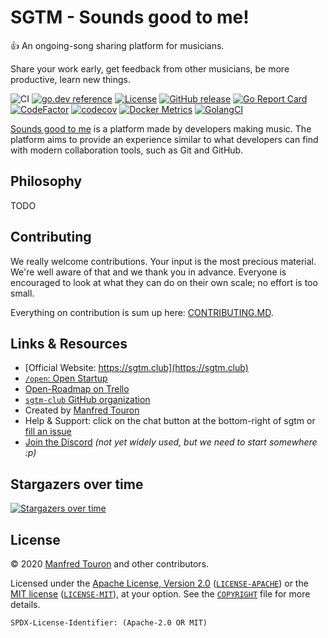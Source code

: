 # SGTM - Sounds good to me!

:+1: An ongoing-song sharing platform for musicians.

Share your work early, get feedback from other musicians, be more productive, learn new things.

![CI](https://github.com/sgtm-club/sgtm/workflows/CI/badge.svg)
[![go.dev reference](https://img.shields.io/badge/go.dev-reference-007d9c?logo=go&logoColor=white)](https://pkg.go.dev/moul.io/sgtm)
[![License](https://img.shields.io/badge/license-Apache--2.0%20%2F%20MIT-%2397ca00.svg)](https://github.com/sgtm-club/sgtm/blob/master/COPYRIGHT)
[![GitHub release](https://img.shields.io/github/release/sgtm-club/sgtm.svg)](https://github.com/sgtm-club/sgtm/releases)
[![Go Report Card](https://goreportcard.com/badge/moul.io/sgtm)](https://goreportcard.com/report/moul.io/sgtm)
[![CodeFactor](https://www.codefactor.io/repository/github/sgtm-club/sgtm/badge)](https://www.codefactor.io/repository/github/sgtm-club/sgtm)
[![codecov](https://codecov.io/gh/sgtm-club/sgtm/branch/master/graph/badge.svg)](https://codecov.io/gh/sgtm-club/sgtm)
[![Docker Metrics](https://images.microbadger.com/badges/image/moul/sgtm.svg)](https://microbadger.com/images/moul/sgtm)
[![GolangCI](https://golangci.com/badges/github.com/sgtm-club/sgtm.svg)](https://golangci.com/r/github.com/sgtm-club/sgtm)

[Sounds good to me](https://sgtm.club) is a platform made by developers making music.
The platform aims to provide an experience similar to what developers can find with modern collaboration tools, such as Git and GitHub.

## Philosophy

TODO

## Contributing

We really welcome contributions. Your input is the most precious material. We're well aware of that and we thank you in advance. Everyone is encouraged to look at what they can do on their own scale; no effort is too small.

Everything on contribution is sum up here: [CONTRIBUTING.MD](./CONTRIBUTING.MD).

## Links & Resources

* [Official Website: https://sgtm.club](https://sgtm.club)
* [`/open`: Open Startup](https://sgtm.club/open)
* [Open-Roadmap on Trello](https://trello.com/b/kEb17Beb)
* [`sgtm-club` GitHub organization](https://github.com/sgtm-club)
* Created by [Manfred Touron](https://manfred.life)
* Help & Support: click on the chat button at the bottom-right of sgtm or [fill an issue](https://github.com/sgtm-club/sgtm/issues)
* [Join the Discord](https://discord.gg/bMjFtACYp3) _(not yet widely used, but we need to start somewhere :p)_

## Stargazers over time

[![Stargazers over time](https://starchart.cc/sgtm-club/sgtm.svg)](https://starchart.cc/sgtm-club/sgtm)

## License

© 2020 [Manfred Touron](https://manfred.life) and other contributors.

Licensed under the [Apache License, Version 2.0](https://www.apache.org/licenses/LICENSE-2.0) ([`LICENSE-APACHE`](LICENSE-APACHE)) or the [MIT license](https://opensource.org/licenses/MIT) ([`LICENSE-MIT`](LICENSE-MIT)), at your option. See the [`COPYRIGHT`](COPYRIGHT) file for more details.

`SPDX-License-Identifier: (Apache-2.0 OR MIT)`
